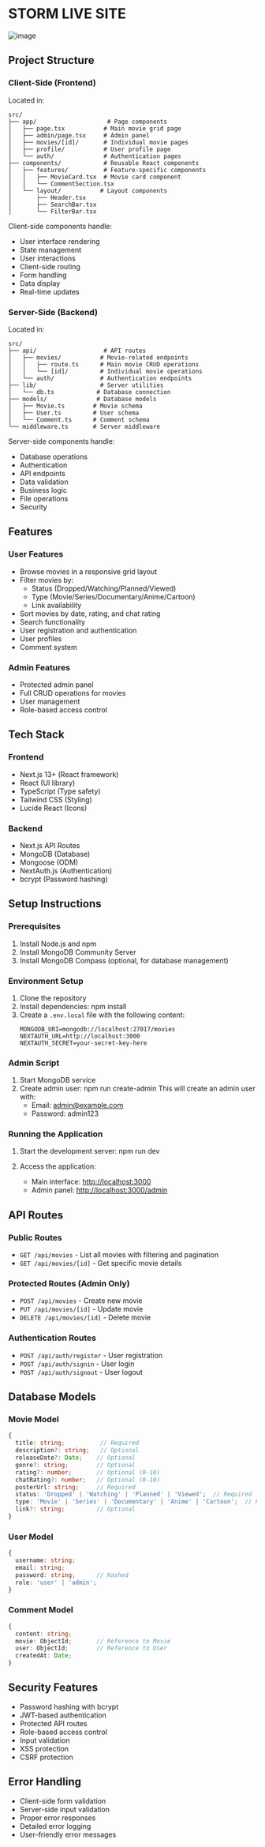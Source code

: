 # STORM LIVE SITE

![image](https://github.com/user-attachments/assets/d30f5673-7ae8-40db-bc39-2eb911a12dfa)


## Project Structure

### Client-Side (Frontend)
Located in:
```
src/
├── app/                    # Page components
│   ├── page.tsx           # Main movie grid page
│   ├── admin/page.tsx     # Admin panel
│   ├── movies/[id]/       # Individual movie pages
│   ├── profile/           # User profile page
│   └── auth/              # Authentication pages
├── components/            # Reusable React components
│   ├── features/          # Feature-specific components
│   │   ├── MovieCard.tsx  # Movie card component
│   │   └── CommentSection.tsx
│   └── layout/           # Layout components
│       ├── Header.tsx
│       ├── SearchBar.tsx
│       └── FilterBar.tsx
```

Client-side components handle:
- User interface rendering
- State management
- User interactions
- Client-side routing
- Form handling
- Data display
- Real-time updates

### Server-Side (Backend)
Located in:
```
src/
├── api/                   # API routes
│   ├── movies/           # Movie-related endpoints
│   │   ├── route.ts      # Main movie CRUD operations
│   │   └── [id]/         # Individual movie operations
│   └── auth/             # Authentication endpoints
├── lib/                  # Server utilities
│   └── db.ts            # Database connection
├── models/              # Database models
│   ├── Movie.ts        # Movie schema
│   ├── User.ts         # User schema
│   └── Comment.ts      # Comment schema
└── middleware.ts       # Server middleware
```

Server-side components handle:
- Database operations
- Authentication
- API endpoints
- Data validation
- Business logic
- File operations
- Security

## Features

### User Features
- Browse movies in a responsive grid layout
- Filter movies by:
  * Status (Dropped/Watching/Planned/Viewed)
  * Type (Movie/Series/Documentary/Anime/Cartoon)
  * Link availability
- Sort movies by date, rating, and chat rating
- Search functionality
- User registration and authentication
- User profiles
- Comment system

### Admin Features
- Protected admin panel
- Full CRUD operations for movies
- User management
- Role-based access control

## Tech Stack

### Frontend
- Next.js 13+ (React framework)
- React (UI library)
- TypeScript (Type safety)
- Tailwind CSS (Styling)
- Lucide React (Icons)

### Backend
- Next.js API Routes
- MongoDB (Database)
- Mongoose (ODM)
- NextAuth.js (Authentication)
- bcrypt (Password hashing)

## Setup Instructions

### Prerequisites
1. Install Node.js and npm
2. Install MongoDB Community Server
3. Install MongoDB Compass (optional, for database management)

### Environment Setup
1. Clone the repository
2. Install dependencies: npm install
3. Create a `.env.local` file with the following content:
   ```env
   MONGODB_URI=mongodb://localhost:27017/movies
   NEXTAUTH_URL=http://localhost:3000
   NEXTAUTH_SECRET=your-secret-key-here
   ```

### Admin Script
1. Start MongoDB service
2. Create admin user:  npm run create-admin
   This will create an admin user with:
   - Email: admin@example.com
   - Password: admin123

### Running the Application
1. Start the development server: npm run dev

2. Access the application:
   - Main interface: [http://localhost:3000](http://localhost:3000)
   - Admin panel: [http://localhost:3000/admin](http://localhost:3000/admin)

## API Routes

### Public Routes
- `GET /api/movies` - List all movies with filtering and pagination
- `GET /api/movies/[id]` - Get specific movie details

### Protected Routes (Admin Only)
- `POST /api/movies` - Create new movie
- `PUT /api/movies/[id]` - Update movie
- `DELETE /api/movies/[id]` - Delete movie

### Authentication Routes
- `POST /api/auth/register` - User registration
- `POST /api/auth/signin` - User login
- `POST /api/auth/signout` - User logout

## Database Models

### Movie Model
```typescript
{
  title: string;          // Required
  description?: string;   // Optional
  releaseDate?: Date;    // Optional
  genre?: string;        // Optional
  rating?: number;       // Optional (0-10)
  chatRating?: number;   // Optional (0-10)
  posterUrl: string;     // Required
  status: 'Dropped' | 'Watching' | 'Planned' | 'Viewed';  // Required
  type: 'Movie' | 'Series' | 'Documentary' | 'Anime' | 'Cartoon';  // Required
  link?: string;         // Optional
}
```

### User Model
```typescript
{
  username: string;
  email: string;
  password: string;      // Hashed
  role: 'user' | 'admin';
}
```

### Comment Model
```typescript
{
  content: string;
  movie: ObjectId;       // Reference to Movie
  user: ObjectId;        // Reference to User
  createdAt: Date;
}
```

## Security Features
- Password hashing with bcrypt
- JWT-based authentication
- Protected API routes
- Role-based access control
- Input validation
- XSS protection
- CSRF protection

## Error Handling
- Client-side form validation
- Server-side input validation
- Proper error responses
- Detailed error logging
- User-friendly error messages


